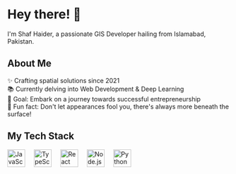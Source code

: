 <h1 align="left">Hey there! 👋</h1>

<p align="left">I'm Shaf Haider, a passionate GIS Developer hailing from Islamabad, Pakistan.</p>

<h2 align="left">About Me</h2>

<p align="left">✨ Crafting spatial solutions since 2021<br>📚 Currently delving into Web Development & Deep Learning<br>🎯 Goal: Embark on a journey towards successful entrepreneurship<br>🎲 Fun fact: Don't let appearances fool you, there's always more beneath the surface!</p>

<h2 align="left">My Tech Stack</h2>

<div align="left">
  <img src="https://cdn.jsdelivr.net/gh/devicons/devicon/icons/javascript/javascript-original.svg" height="40" alt="JavaScript Logo"  />
  <img width="12" />
  <img src="https://cdn.jsdelivr.net/gh/devicons/devicon/icons/typescript/typescript-original.svg" height="40" alt="TypeScript Logo"  />
  <img width="12" />
  <img src="https://cdn.jsdelivr.net/gh/devicons/devicon/icons/react/react-original.svg" height="40" alt="React Logo"  />
  <img width="12" />
  <img src="https://cdn.jsdelivr.net/gh/devicons/devicon/icons/nodejs/nodejs-original.svg" height="40" alt="Node.js Logo"  />
  <img width="12" />
  <img src="https://cdn.jsdelivr.net/gh/devicons/devicon/icons/python/python-original.svg" height="40" alt="Python Logo"  />
</div>
